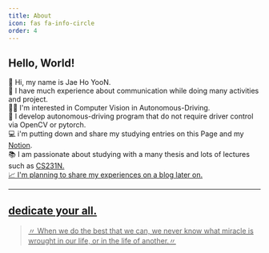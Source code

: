 ```yaml
---
title: About
icon: fas fa-info-circle
order: 4
---
```


## Hello, World!

👋 Hi, my name is Jae Ho YooN.<br>
👥 I have much experience about communication while doing many activities and project.<br>
👨‍💻 I'm interested in Computer Vision in Autonomous-Driving.<br>
🤖 I develop autonomous-driving program that do not require driver control via OpenCV or pytorch.<br>
💻 i'm putting down and share my studying entries on this Page and my <a class="highlight-link" href="https://www.notion.so/18490713817d403696812c57d0abe730" target="_blank" rel="noreferrer"> Notion</a>.<br>
📚 I am passionate about studying with a many thesis and lots of lectures such as <a class="highlight-link" href="https://cs231n.github.io/" target="_blank" rel="noreferrer"> CS231N.<br>
📈 I'm planning to share my experiences on a blog later on.


***

## dedicate your all.

> 〃 When we do the best that we can, we never know what miracle is wrought in our life, or in the life of another.〃